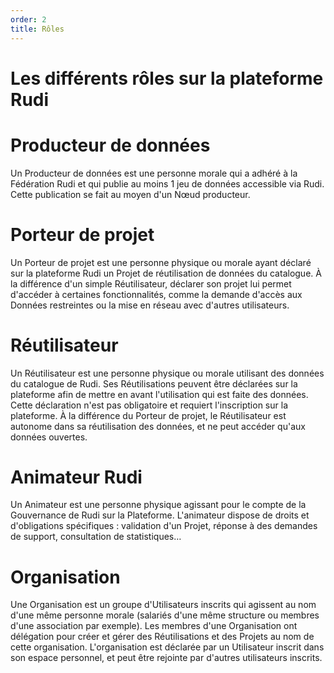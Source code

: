 ```yaml
---
order: 2
title: Rôles
---
```


# Les différents rôles sur la plateforme Rudi

# Producteur de données
Un Producteur de données est une personne morale qui a adhéré à la Fédération Rudi et qui publie au moins 1 jeu de données accessible via Rudi. Cette publication se fait au moyen d'un Nœud producteur.

# Porteur de projet 
Un Porteur de projet est une personne physique ou morale ayant déclaré sur la plateforme Rudi un Projet de réutilisation de données du catalogue. À la différence d'un simple Réutilisateur, déclarer son projet lui permet d'accéder à certaines fonctionnalités, comme la demande d'accès aux Données restreintes ou la mise en réseau avec d'autres utilisateurs.

# Réutilisateur
Un Réutilisateur est une personne physique ou morale utilisant des données du catalogue de Rudi. Ses Réutilisations peuvent être déclarées sur la plateforme afin de mettre en avant l'utilisation qui est faite des données. Cette déclaration n'est pas obligatoire et requiert l'inscription sur la plateforme. À la différence du Porteur de projet, le Réutilisateur est autonome dans sa réutilisation des données, et ne peut accéder qu'aux données ouvertes.

# Animateur Rudi
Un Animateur est une personne physique agissant pour le compte de la Gouvernance de Rudi sur la Plateforme. L'animateur dispose de droits et d'obligations spécifiques : validation d'un Projet, réponse à des demandes de support, consultation de statistiques…

# Organisation
Une Organisation est un groupe d'Utilisateurs inscrits qui agissent au nom d'une même personne morale (salariés d'une même structure ou membres d'une association par exemple). Les membres d'une Organisation ont délégation pour créer et gérer des Réutilisations et des Projets au nom de cette organisation. L'organisation est déclarée par un Utilisateur inscrit dans son espace personnel, et peut être rejointe par d'autres utilisateurs inscrits.

